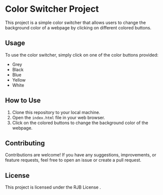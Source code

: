 # Color Switcher Project

This project is a simple color switcher that allows users to change the background color of a webpage by clicking on different colored buttons.

## Usage

To use the color switcher, simply click on one of the color buttons provided:

- Grey
- Black
- Blue
- Yellow
- White

## How to Use

1. Clone this repository to your local machine.
2. Open the `index.html` file in your web browser.
3. Click on the colored buttons to change the background color of the webpage.

## Contributing

Contributions are welcome! If you have any suggestions, improvements, or feature requests, feel free to open an issue or create a pull request.

## License

This project is licensed under the RJB License .